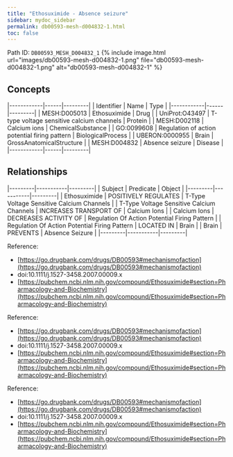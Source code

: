 ```yaml
---
title: "Ethosuximide - Absence seizure"
sidebar: mydoc_sidebar
permalink: db00593-mesh-d004832-1.html
toc: false 
---
```



Path ID: `DB00593_MESH_D004832_1`
{% include image.html url="images/db00593-mesh-d004832-1.png" file="db00593-mesh-d004832-1.png" alt="db00593-mesh-d004832-1" %}

## Concepts

|------------|------|---------|
| Identifier | Name | Type    |
|------------|------|---------|
| MESH:D005013 | Ethosuximide | Drug |
| UniProt:O43497 | T-type voltage sensitive calcium channels | Protein |
| MESH:D002118 | Calcium ions | ChemicalSubstance |
| GO:0099608 | Regulation of action potential firing pattern | BiologicalProcess |
| UBERON:0000955 | Brain | GrossAnatomicalStructure |
| MESH:D004832 | Absence seizure | Disease |
|------------|------|---------|

## Relationships

|---------|-----------|---------|
| Subject | Predicate | Object  |
|---------|-----------|---------|
| Ethosuximide | POSITIVELY REGULATES | T-Type Voltage Sensitive Calcium Channels |
| T-Type Voltage Sensitive Calcium Channels | INCREASES TRANSPORT OF | Calcium Ions |
| Calcium Ions | DECREASES ACTIVITY OF | Regulation Of Action Potential Firing Pattern |
| Regulation Of Action Potential Firing Pattern | LOCATED IN | Brain |
| Brain | PREVENTS | Absence Seizure |
|---------|-----------|---------|

Reference: 
  - [https://go.drugbank.com/drugs/DB00593#mechanismofaction](https://go.drugbank.com/drugs/DB00593#mechanismofaction)
  - doi:10.1111/j.1527-3458.2007.00009.x
  - [https://pubchem.ncbi.nlm.nih.gov/compound/Ethosuximide#section=Pharmacology-and-Biochemistry](https://pubchem.ncbi.nlm.nih.gov/compound/Ethosuximide#section=Pharmacology-and-Biochemistry)

Reference: 
  - [https://go.drugbank.com/drugs/DB00593#mechanismofaction](https://go.drugbank.com/drugs/DB00593#mechanismofaction)
  - doi:10.1111/j.1527-3458.2007.00009.x
  - [https://pubchem.ncbi.nlm.nih.gov/compound/Ethosuximide#section=Pharmacology-and-Biochemistry](https://pubchem.ncbi.nlm.nih.gov/compound/Ethosuximide#section=Pharmacology-and-Biochemistry)

Reference: 
  - [https://go.drugbank.com/drugs/DB00593#mechanismofaction](https://go.drugbank.com/drugs/DB00593#mechanismofaction)
  - doi:10.1111/j.1527-3458.2007.00009.x
  - [https://pubchem.ncbi.nlm.nih.gov/compound/Ethosuximide#section=Pharmacology-and-Biochemistry](https://pubchem.ncbi.nlm.nih.gov/compound/Ethosuximide#section=Pharmacology-and-Biochemistry)
